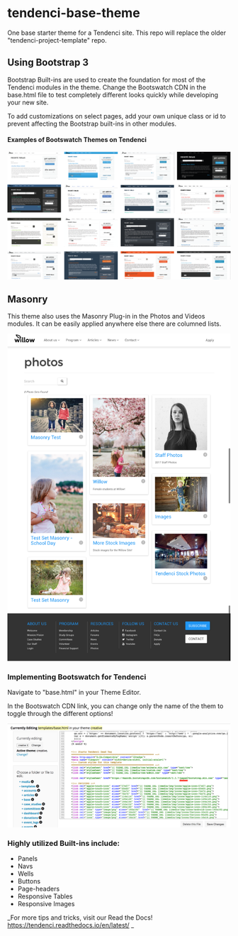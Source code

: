 # tendenci-base-theme
One base starter theme for a Tendenci site. This repo will replace the older "tendenci-project-template" repo.

## Using Bootstrap 3
Bootstrap Built-ins are used to create the foundation for most of the Tendenci modules in the theme.  Change the Bootswatch CDN in the base.html file to test completely different looks quickly while developing your new site.

To add customizations on select pages, add your own unique class or id to prevent affecting the Bootstrap built-ins in other modules.

#### Examples of Bootswatch Themes on Tendenci

![Example Bootswatch for Tendenci](screenshots/bootswatch-themes.png "Example Bootswatch for Tendenci.")

## Masonry
This theme also uses the Masonry Plug-in in the Photos and Videos modules.  It can be easily applied anywhere else there are columned lists.

![An example of Masonry implemented in the Photos Module](screenshots/masonry-photos.png "An example of Masonry implemented in the Photos Module.")

### Implementing Bootswatch for Tendenci
Navigate to "base.html" in your Theme Editor.

In the Bootswatch CDN link, you can change only the name of the them to toggle through the different options!

![Implementing Bootswatch for Tendenci](screenshots/bootswatch-theme-editor.png "Implementing Bootswatch for Tendenci.")

### Highly utilized Built-ins include:
* Panels
* Navs
* Wells
* Buttons
* Page-headers
* Responsive Tables
* Responsive Images

_For more tips and tricks, visit our Read the Docs!
https://tendenci.readthedocs.io/en/latest/ _ 
